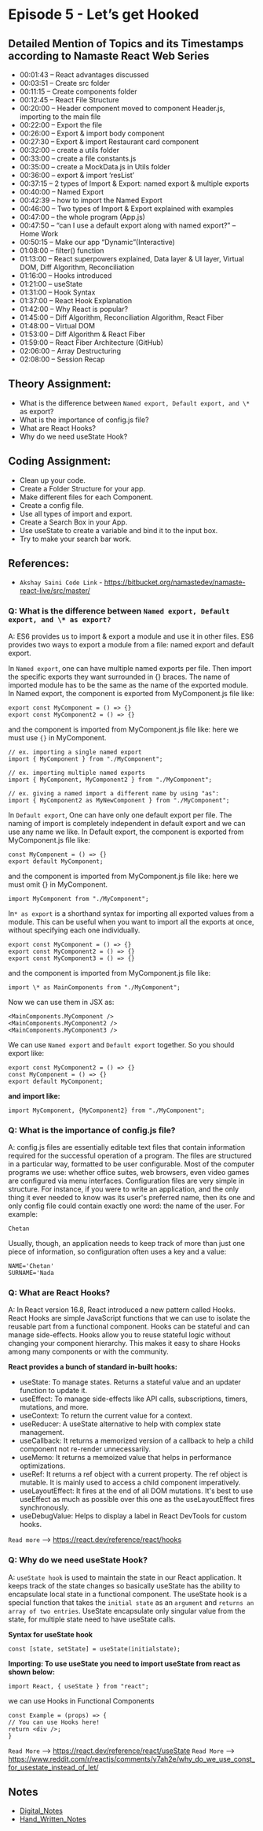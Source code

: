 # Episode 5 - Let’s get Hooked

## Detailed Mention of Topics and its Timestamps according to Namaste React Web Series

- 00:01:43 – React advantages discussed
- 00:03:51 – Create src folder
- 00:11:15 – Create components folder
- 00:12:45 – React File Structure
- 00:20:00 – Header component moved to component Header.js, importing to the main file
- 00:22:00 – Export the file
- 00:26:00 – Export & import body component
- 00:27:30 – Export & import Restaurant card component
- 00:32:00 – create a utils folder
- 00:33:00 – create a file constants.js
- 00:35:00 – create a MockData.js in Utils folder
- 00:36:00 – export & import ‘resList’
- 00:37:15 – 2 types of Import & Export: named export & multiple exports
- 00:40:00 – Named Export
- 00:42:39 – how to import the Named Export
- 00:46:00 – Two types of Import & Export explained with examples
- 00:47:00 – the whole program (App.js)
- 00:47:50 – “can I use a default export along with named export?” – Home Work
- 00:50:15 – Make our app “Dynamic”(Interactive)
- 01:08:00 – filter() function
- 01:13:00 – React superpowers explained, Data layer & UI layer, Virtual DOM, Diff Algorithm, Reconciliation
- 01:16:00 – Hooks introduced
- 01:21:00 – useState
- 01:31:00 – Hook Syntax
- 01:37:00 – React Hook Explanation
- 01:42:00 – Why React is popular?
- 01:45:00 – Diff Algorithm, Reconciliation Algorithm, React Fiber
- 01:48:00 – Virtual DOM
- 01:53:00 – Diff Algorithm & React Fiber
- 01:59:00 – React Fiber Architecture (GitHub)
- 02:06:00 – Array Destructuring
- 02:08:00 – Session Recap

## Theory Assignment:

- What is the difference between `Named export, Default export, and \*` as export?
- What is the importance of config.js file?
- What are React Hooks?
- Why do we need useState Hook?

## Coding Assignment:

- Clean up your code.
- Create a Folder Structure for your app.
- Make different files for each Component.
- Create a config file.
- Use all types of import and export.
- Create a Search Box in your App.
- Use useState to create a variable and bind it to the input box.
- Try to make your search bar work.

## References:

- `Akshay Saini Code Link` - https://bitbucket.org/namastedev/namaste-react-live/src/master/

### Q: What is the difference between `Named export, Default export, and \* as export?`

A: ES6 provides us to import & export a module and use it in other files. ES6 provides two ways to export a module from a file: named export and default export.

In `Named export`, one can have multiple named exports per file. Then import the specific exports they want surrounded in {} braces. The name of imported module has to be the same as the name of the exported module. In Named export, the component is exported from MyComponent.js file like:

```JS
export const MyComponent = () => {}
export const MyComponent2 = () => {}
```

and the component is imported from MyComponent.js file like: here we must use `{}` in MyComponent.

```JS
// ex. importing a single named export
import { MyComponent } from "./MyComponent";

// ex. importing multiple named exports
import { MyComponent, MyComponent2 } from "./MyComponent";

// ex. giving a named import a different name by using "as":
import { MyComponent2 as MyNewComponent } from "./MyComponent";

```

In `Default export`, One can have only one default export per file. The naming of import is completely independent in default export and we can use any name we like. In Default export, the component is exported from MyComponent.js file like:

```JS
const MyComponent = () => {}
export default MyComponent;

```

and the component is imported from MyComponent.js file like: here we must omit {} in MyComponent.

```JS
import MyComponent from "./MyComponent";
```

In`* as export` is a shorthand syntax for importing all exported values from a module. This can be useful when you want to import all the exports at once, without specifying each one individually.

```JS
export const MyComponent = () => {}
export const MyComponent2 = () => {}
export const MyComponent3 = () => {}

```

and the component is imported from MyComponent.js file like:

```JS
import \* as MainComponents from "./MyComponent";

```

Now we can use them in JSX as:

```JS
<MainComponents.MyComponent />
<MainComponents.MyComponent2 />
<MainComponents.MyComponent3 />
```

We can use `Named export` and `Default export` together. So you should export like:

```JS
export const MyComponent2 = () => {}
const MyComponent = () => {}
export default MyComponent;
```

**and import like:**

```JS
import MyComponent, {MyComponent2} from "./MyComponent";
```

### Q: What is the importance of config.js file?

A: config.js files are essentially editable text files that contain information required for the successful operation of a program. The files are structured in a particular way, formatted to be user configurable. Most of the computer programs we use: whether office suites, web browsers, even video games are configured via menu interfaces. Configuration files are very simple in structure. For instance, if you were to write an application, and the only thing it ever needed to know was its user's preferred name, then its one and only config file could contain exactly one word: the name of the user. For example:

```
Chetan
```

Usually, though, an application needs to keep track of more than just one piece of information, so configuration often uses a key and a value:

```
NAME='Chetan'
SURNAME='Nada
```

### Q: What are React Hooks?

A: In React version 16.8, React introduced a new pattern called Hooks. React Hooks are simple JavaScript functions that we can use to isolate the reusable part from a functional component. Hooks can be stateful and can manage side-effects. Hooks allow you to reuse stateful logic without changing your component hierarchy. This makes it easy to share Hooks among many components or with the community.

**React provides a bunch of standard in-built hooks:**

- useState: To manage states. Returns a stateful value and an updater function to update it.
- useEffect: To manage side-effects like API calls, subscriptions, timers, mutations, and more.
- useContext: To return the current value for a context.
- useReducer: A useState alternative to help with complex state management.
- useCallback: It returns a memorized version of a callback to help a child component not re-render unnecessarily.
- useMemo: It returns a memoized value that helps in performance optimizations.
- useRef: It returns a ref object with a current property. The ref object is mutable. It is mainly used to access a child component imperatively.
- useLayoutEffect: It fires at the end of all DOM mutations. It's best to use useEffect as much as possible over this one as the useLayoutEffect fires synchronously.
- useDebugValue: Helps to display a label in React DevTools for custom hooks.

`Read more` --> https://react.dev/reference/react/hooks

### Q: Why do we need useState Hook?

A: `useState hook` is used to maintain the state in our React application. It keeps track of the state changes so basically useState has the ability to encapsulate local state in a functional component. The useState hook is a special function that takes the `initial state` as an `argument` and `returns an array of two entries`. UseState encapsulate only singular value from the state, for multiple state need to have useState calls.

**Syntax for useState hook**

```JS
const [state, setState] = useState(initialstate);
```

**Importing: To use useState you need to import useState from react as shown below:**

```JS
import React, { useState } from "react";
```

we can use Hooks in Functional Components

```JS
const Example = (props) => {
// You can use Hooks here!
return <div />;
}
```

`Read More` --> https://react.dev/reference/react/useState
`Read More` --> https://www.reddit.com/r/reactjs/comments/y7ah2e/why_do_we_use_const_for_usestate_instead_of_let/

## Notes

- [Digital_Notes](https://drive.google.com/file/d/1aGm64Kw88aDpPauOTe1XG6AvNKXinw1a/view)
- [Hand_Written_Notes](https://drive.google.com/file/d/1NH10BGnrwtorvsNXqW9F0FKjdhxJa8V1/view)
